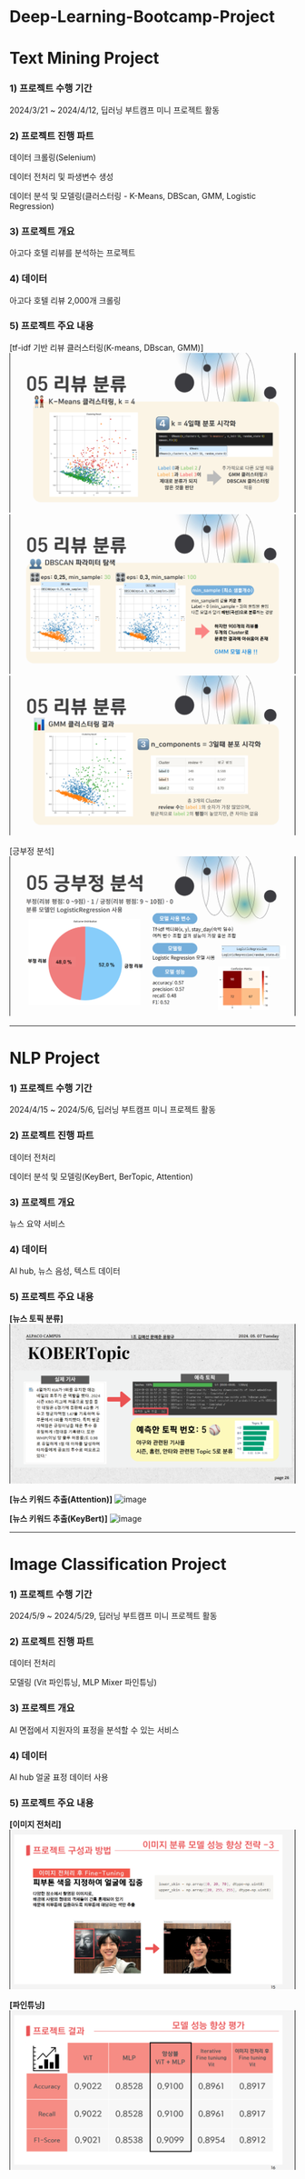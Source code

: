 # Deep-Learning-Bootcamp-Project


# Text Mining Project

### 1) 프로젝트 수행 기간
2024/3/21 ~ 2024/4/12, 딥러닝 부트캠프 미니 프로젝트 활동

### 2) 프로젝트 진행 파트 
데이터 크롤링(Selenium)

데이터 전처리 및 파생변수 생성 

데이터 분석 및 모델링(클러스터링 - K-Means, DBScan, GMM, Logistic Regression)

### 3) 프로젝트 개요
아고다 호텔 리뷰를 분석하는 프로젝트

### 4) 데이터
아고다 호텔 리뷰 2,000개 크롤링

### 5) 프로젝트 주요 내용
[tf-idf 기반 리뷰 클러스터링(K-means, DBscan, GMM)]
![image](img/kmeans_clustering.png)
![image](img/dbscan_clustering.png)
![image](img/gmm_clustering.png)

[긍부정 분석]
![image](img/logistic_regression.png)




---- 
# NLP Project

### 1) 프로젝트 수행 기간 
2024/4/15 ~ 2024/5/6, 딥러닝 부트캠프 미니 프로젝트 활동 


### 2) 프로젝트 진행 파트
데이터 전처리 

데이터 분석 및 모델링(KeyBert, BerTopic, Attention)

### 3) 프로젝트 개요
뉴스 요약 서비스

### 4) 데이터
AI hub, 뉴스 음성, 텍스트 데이터

### 5) 프로젝트 주요 내용
**[뉴스 토픽 분류]**
![image](img/bertopic.png)

**[뉴스 키워드 추출(Attention)]**
![image](attention.png)

**[뉴스 키워드 추출(KeyBert)]**
![image](keybert.png)





---

# Image Classification Project


### 1) 프로젝트 수행 기간
2024/5/9 ~ 2024/5/29, 딥러닝 부트캠프 미니 프로젝트 활동


### 2) 프로젝트 진행 파트 
데이터 전처리 

모델링 (Vit 파인튜닝, MLP Mixer 파인튜닝)


### 3) 프로젝트 개요
AI 면접에서 지원자의 표정을 분석할 수 있는 서비스

### 4) 데이터
AI hub 얼굴 표정 데이터 사용

### 5) 프로젝트 주요 내용
**[이미지 전처리]**
![image](img/image_data.png)

**[파인튜닝]**
![image](img/fine_tuning_score.png)


